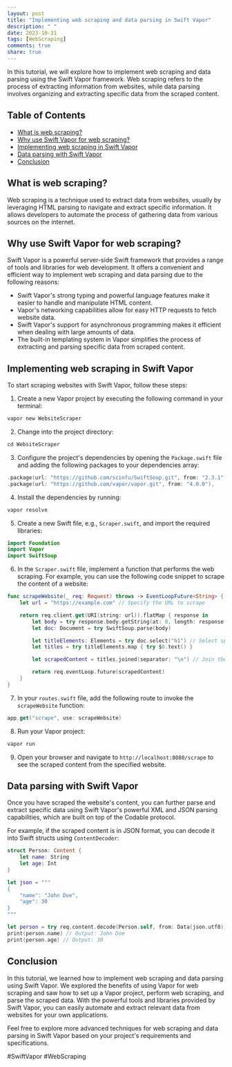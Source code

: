 ```yaml
---
layout: post
title: "Implementing web scraping and data parsing in Swift Vapor"
description: " "
date: 2023-10-31
tags: [WebScraping]
comments: true
share: true
---
```


In this tutorial, we will explore how to implement web scraping and data parsing using the Swift Vapor framework. Web scraping refers to the process of extracting information from websites, while data parsing involves organizing and extracting specific data from the scraped content.

## Table of Contents
- [What is web scraping?](#what-is-web-scraping)
- [Why use Swift Vapor for web scraping?](#why-use-swift-vapor-for-web-scraping)
- [Implementing web scraping in Swift Vapor](#implementing-web-scraping-in-swift-vapor)
- [Data parsing with Swift Vapor](#data-parsing-with-swift-vapor)
- [Conclusion](#conclusion)

## What is web scraping?
Web scraping is a technique used to extract data from websites, usually by leveraging HTML parsing to navigate and extract specific information. It allows developers to automate the process of gathering data from various sources on the internet.

## Why use Swift Vapor for web scraping?
Swift Vapor is a powerful server-side Swift framework that provides a range of tools and libraries for web development. It offers a convenient and efficient way to implement web scraping and data parsing due to the following reasons:

- Swift Vapor's strong typing and powerful language features make it easier to handle and manipulate HTML content.
- Vapor's networking capabilities allow for easy HTTP requests to fetch website data.
- Swift Vapor's support for asynchronous programming makes it efficient when dealing with large amounts of data.
- The built-in templating system in Vapor simplifies the process of extracting and parsing specific data from scraped content.

## Implementing web scraping in Swift Vapor
To start scraping websites with Swift Vapor, follow these steps:

1. Create a new Vapor project by executing the following command in your terminal:
```swift
vapor new WebsiteScraper
```

2. Change into the project directory:
```swift
cd WebsiteScraper
```

3. Configure the project's dependencies by opening the `Package.swift` file and adding the following packages to your dependencies array:
```swift
.package(url: "https://github.com/scinfu/SwiftSoup.git", from: "2.3.1"),
.package(url: "https://github.com/vapor/vapor.git", from: "4.0.0"),
```

4. Install the dependencies by running:
```swift
vapor resolve
```

5. Create a new Swift file, e.g., `Scraper.swift`, and import the required libraries:
```swift
import Foundation
import Vapor
import SwiftSoup
```

6. In the `Scraper.swift` file, implement a function that performs the web scraping. For example, you can use the following code snippet to scrape the content of a website:
```swift
func scrapeWebsite(_ req: Request) throws -> EventLoopFuture<String> {
    let url = "https://example.com" // Specify the URL to scrape

    return req.client.get(URI(string: url)).flatMap { response in
        let body = try response.body.getString(at: 0, length: response.body.readableBytes)
        let doc: Document = try SwiftSoup.parse(body)

        let titleElements: Elements = try doc.select("h1") // Select specific elements by using CSS selectors
        let titles = try titleElements.map { try $0.text() }

        let scrapedContent = titles.joined(separator: "\n") // Join the extracted titles into a single string

        return req.eventLoop.future(scrapedContent)
    }
}
```

7. In your `routes.swift` file, add the following route to invoke the `scrapeWebsite` function:
```swift
app.get("scrape", use: scrapeWebsite)
```

8. Run your Vapor project:
```swift
vapor run
```

9. Open your browser and navigate to `http://localhost:8080/scrape` to see the scraped content from the specified website.

## Data parsing with Swift Vapor
Once you have scraped the website's content, you can further parse and extract specific data using Swift Vapor's powerful XML and JSON parsing capabilities, which are built on top of the Codable protocol.

For example, if the scraped content is in JSON format, you can decode it into Swift structs using `ContentDecoder`:

```swift
struct Person: Content {
    let name: String
    let age: Int
}

let json = """
{
    "name": "John Doe",
    "age": 30
}
"""

let person = try req.content.decode(Person.self, from: Data(json.utf8))
print(person.name) // Output: John Doe
print(person.age) // Output: 30
```

## Conclusion
In this tutorial, we learned how to implement web scraping and data parsing using Swift Vapor. We explored the benefits of using Vapor for web scraping and saw how to set up a Vapor project, perform web scraping, and parse the scraped data. With the powerful tools and libraries provided by Swift Vapor, you can easily automate and extract relevant data from websites for your own applications.

Feel free to explore more advanced techniques for web scraping and data parsing in Swift Vapor based on your project's requirements and specifications.

\#SwiftVapor #WebScraping